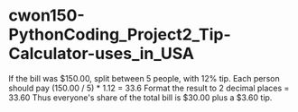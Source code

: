 # cwon150-PythonCoding_Project2_Tip-Calculator-uses_in_USA
If the bill was $150.00, split between 5 people, with 12% tip.  Each person should pay (150.00 / 5) * 1.12 = 33.6  Format the result to 2 decimal places = 33.60  Thus everyone's share of the total bill is $30.00 plus a $3.60 tip.

